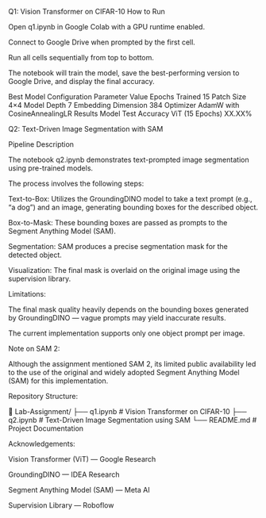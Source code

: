 Q1: Vision Transformer on CIFAR-10
How to Run

Open q1.ipynb in Google Colab with a GPU runtime enabled.

Connect to Google Drive when prompted by the first cell.

Run all cells sequentially from top to bottom.

The notebook will train the model, save the best-performing version to Google Drive, and display the final accuracy.

Best Model Configuration
Parameter	Value
Epochs Trained	15
Patch Size	4×4
Model Depth	7
Embedding Dimension	384
Optimizer	AdamW with CosineAnnealingLR
Results
Model	Test Accuracy
ViT (15 Epochs)	XX.XX%


Q2: Text-Driven Image Segmentation with SAM


Pipeline Description

The notebook q2.ipynb demonstrates text-prompted image segmentation using pre-trained models.

The process involves the following steps:

Text-to-Box:
Utilizes the GroundingDINO model to take a text prompt (e.g., “a dog”) and an image, generating bounding boxes for the described object.

Box-to-Mask:
These bounding boxes are passed as prompts to the Segment Anything Model (SAM).

Segmentation:
SAM produces a precise segmentation mask for the detected object.

Visualization:
The final mask is overlaid on the original image using the supervision library.

Limitations:

The final mask quality heavily depends on the bounding boxes generated by GroundingDINO — vague prompts may yield inaccurate results.

The current implementation supports only one object prompt per image.

Note on SAM 2:

Although the assignment mentioned SAM 2, its limited public availability led to the use of the original and widely adopted Segment Anything Model (SAM) for this implementation.

Repository Structure:

📂 Lab-Assignment/
├── q1.ipynb     # Vision Transformer on CIFAR-10
├── q2.ipynb     # Text-Driven Image Segmentation using SAM
└── README.md    # Project Documentation

Acknowledgements:

Vision Transformer (ViT) — Google Research

GroundingDINO — IDEA Research

Segment Anything Model (SAM) — Meta AI

Supervision Library — Roboflow
